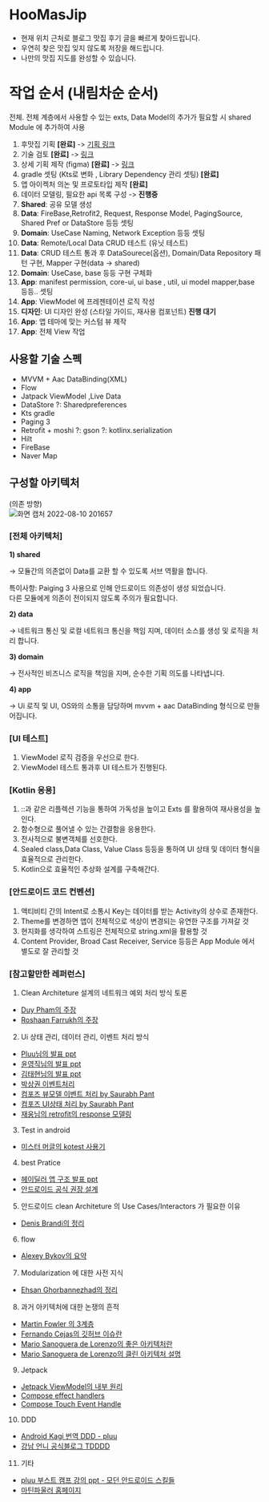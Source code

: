# HooMasJip
- 현재 위치 근처로 블로그 맛집 후기 글을 빠르게 찾아드립니다. 
- 우연히 찾은 맛집 잊지 않도록 저장을 해드립니다.
- 나만의 맛집 지도를 완성할 수 있습니다. 

# 작업 순서 (내림차순 순서)
전체. 전체 계층에서 사용할 수 있는 exts, Data Model의 추가가 필요할 시 shared Module 에 추가하여 사용
1. 후맛집 기획 **[완료]** -> [기획 링크](https://www.figma.com/file/pMXqc6klaWrkOC0aiQ7U4a/%ED%9B%84%EB%A7%9B%EC%A7%91-%EA%B0%84%EB%8B%A8-%EA%B8%B0%ED%9A%8D?node-id=0%3A1)
2. 기술 검토 **[완료]** -> [링크](https://www.figma.com/file/xudzmtv5eMUcZTPQtcQs3q/%ED%9B%84%EB%A7%9B%EC%A7%91-API%2CSDK-%EC%A0%95%EB%B3%B4?node-id=0%3A1)
3. 상세 기획 제작 (figma) **[완료]** -> [링크](https://www.figma.com/file/GoFFBFs60dLzAvVv5cL5zO/Untitled?node-id=0%3A1)
4. gradle 셋팅 (Kts로 변화 , Library Dependency 관리 셋팅) **[완료]**
5. 앱 아이켁처 의논 및 프로토타입 제작 **[완료]** 
6. 데이터 모델링, 필요한 api 목록 구성 -> **진행중**
7. **Shared**: 공유 모델 생성 
8. **Data**: FireBase,Retrofit2, Request, Response Model, PagingSource, Shared Pref or DataStore 등등 셋팅 
9. **Domain**: UseCase Naming, Network Exception 등등 셋팅
10. **Data**: Remote/Local Data CRUD 테스트 (유닛 테스트)
11. **Data**: CRUD 테스트 통과 후 DataSourece(옵션), Domain/Data Repository 패턴 구현, Mapper 구현(data -> shared)
12. **Domain**:  UseCase, base 등등 구현 구체화
13. **App**: manifest permission, core-ui, ui base , util, ui model mapper,base 등등.. 셋팅
14. **App**: ViewModel 에 프레젠테이션 로직 작성
15. **디자인**: UI 디자인 완성 (스타일 가이드, 재사용 컴포넌트) **진행 대기**
16. **App**: 앱 테마에 맞는 커스텀 뷰 제작 
17. **App**: 전체 View 작업 


## 사용할 기술 스펙
- MVVM + Aac DataBinding(XML)
- Flow
- Jatpack ViewModel ,Live Data 
- DataStore ?: Sharedpreferences
- Kts gradle
- Paging 3 
- Retrofit + moshi ?: gson ?: kotlinx.serialization
- Hilt 
- FireBase 
- Naver Map

## 구성할 아키텍처

(의존 방향)   
![화면 캡처 2022-08-10 201657](https://user-images.githubusercontent.com/60532838/183888294-aa4b0211-c60e-4278-9ae0-477181ac1ab2.png)
   
### [전체 아키텍처]

 **1) shared**

→ 모듈간의 의존없이 Data를 교환 할 수 있도록 서브 역활을 합니다.

특이사항: Paiging 3 사용으로 인해 안드로이드 의존성이 생성 되었습니다.  
다른 모듈에게 의존이 전이되지 않도록 주의가 필요합니다.

 **2) data** 

→ 네트워크 통신 및 로컬 네트워크 통신을 책임 지며, 데이터 소스를 생성 및 로직을 처리 합니다.

 **3) domain**

→  전사적인 비즈니스 로직을 책임을 지며, 순수한 기획 의도를 나타냅니다.

 **4) app** 

→ Ui 로직 및 UI, OS와의 소통을 담당하며 mvvm + aac DataBinding 형식으로 만들어집니다.   
   
      
      
### [UI 테스트]
1) ViewModel 로직 검증을 우선으로 한다.    
2) ViewModel 테스트 통과후 UI 테스트가 진행된다.   
   
### [Kotlin 응용]
1) ::과 같은 리플렉션 기능을 통하여 가독성을 높이고 Exts 를 활용하여 재사용성을 높인다.
2) 함수형으로 풀어낼 수 있는 간결함을 응용한다.
3) 전사적으로 불변객체를 선호한다.
4) Sealed class,Data Class, Value Class 등등을 통하여 UI 상태 및 데이터 형식을 효율적으로 관리한다.
5) Kotlin으로 효율적인 추상화 설계를 구축해간다.

### [안드로이드 코드 컨벤션]
1) 액티비티 간의 Intent로 소통시 Key는 데이터를 받는 Activity의 상수로 존재한다. 
2) Theme를 변경하면 앱이 전체적으로 색상이 변경되는 유연한 구조를 가져갈 것 
3) 현지화를 생각하여 스트링은 전체적으로 string.xml을 활용할 것 
4) Content Provider, Broad Cast Receiver, Service 등등은 App Module 에서 별도로 잘 관리할 것 

### [참고할만한 레퍼런스]

1. Clean Architeture 설계의 네트워크 예외 처리 방식 토론 
- [Duy Pham의 주장](https://proandroiddev.com/android-error-handling-in-clean-architecture-844a7fc0dc03)
- [Roshaan Farrukh의 주장](https://levelup.gitconnected.com/error-handling-in-clean-architecture-9ff159a25d4a)

2. Ui 상태 관리, 데이터 관리, 이벤트 처리 방식  
 - [Pluu님의 발표 ppt](https://speakerdeck.com/pluu/kodeu-pumjil-1-percent-olrigi)
 - [윤영직님의 발표 ppt](https://speakerdeck.com/laco2951/ui-state-modeling-eoddeonge-joheulgga)
 - [김태현님의 발표 ppt](https://drive.google.com/drive/folders/11_SPawq_FhUTZZSpTsDV_-lwBhGPp5Ar)
 - [박상권 이벤트처리](https://medium.com/prnd/mvvm%EC%9D%98-viewmodel%EC%97%90%EC%84%9C-%EC%9D%B4%EB%B2%A4%ED%8A%B8%EB%A5%BC-%EC%B2%98%EB%A6%AC%ED%95%98%EB%8A%94-%EB%B0%A9%EB%B2%95-6%EA%B0%80%EC%A7%80-31bb183a88ce)
 - [컴포즈 뷰모델 이벤트 처리 by Saurabh Pant](https://proandroiddev.com/cleaner-way-to-interact-between-composable-and-viewmodel-in-jetpack-compose-14c8b3a74bbe)
 - [컴포즈 UI상태 처리 by Saurabh Pant](https://proandroiddev.com/updating-ui-using-state-management-in-jetpack-compose-e6120db7d695)
 - [재웅님의 retrofit의 response 모델링](https://proandroiddev.com/modeling-retrofit-responses-with-sealed-classes-and-coroutines-9d6302077dfe)

3. Test in android
- [미스터 머글의 kotest 사용기](https://devvkkid.tistory.com/197)

4. best Pratice
- [헤이딜러 앱 구조 발표 ppt](https://docs.google.com/presentation/d/18JLMtlQvqWnX7tJPpm4WBAcW0PLvGLQgmaPofpuG2vE/edit#slide=id.g11be1d0e282_0_432)
- [안드로이드 공식 권장 설계](https://developer.android.com/jetpack/guide?hl=ko)

5. 안드로이드 clean Architeture 의 Use Cases/Interactors 가 필요한 이유
- [Denis Brandi의 정리](https://proandroiddev.com/why-you-need-use-cases-interactors-142e8a6fe576)

6. flow
- [Alexey Bykov의 요약](https://proandroiddev.com/kotlin-coroutines-flow-in-a-nutshell-90399fc9aed7)

7. Modularization 에 대한 사전 지식
- [Ehsan Ghorbannezhad의 정리](https://proandroiddev.com/android-modularization-preps-things-to-know-before-modularizing-your-app-deaf795aabec)

8. 과거 아키텍처에 대한 논쟁의 흔적
- [Martin Fowler 의 3계층](https://martinfowler.com/bliki/PresentationDomainDataLayering.html)
- [Fernando Cejas의 깃허브 이슈란](https://github.com/android10/Android-CleanArchitecture/issues)
- [Mario Sanoguera de Lorenzo의 좋은 아키텍처란](https://proandroiddev.com/intro-to-app-architecture-922b392b21b2)
- [Mario Sanoguera de Lorenzo의 클린 아키텍처 설명](https://proandroiddev.com/clean-architecture-data-flow-dependency-rule-615ffdd79e29)

9. Jetpack 
- [Jetpack ViewModel의 내부 원리](https://proandroiddev.com/viewmodel-magic-revealed-330476b5ab27)
- [Compose effect handlers](https://jorgecastillo.dev/jetpack-compose-effect-handlers)
- [Compose Touch Event Handle](https://proandroiddev.com/jetpack-compose-under-the-hood-touch-events-c237ce1ff755)

10. DDD
- [Android Kagi 번역 DDD - pluu](https://pluu.github.io/blog/android/droidkaigi/2019/05/01/droidkaigi-ddd/)
- [강남 언니 공식블로그 TDDDD](https://blog.gangnamunni.com/post/TDDDD_Android/)

11. 기타
- [pluu 부스트 캠프 강의 ppt - 모던 안드로이드 스킬들](https://speakerdeck.com/pluu/modern-android-developer-annaeseo)
- [마틴파울러 홈페이지](https://www.martinfowler.com/)

